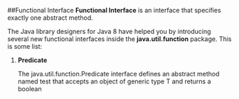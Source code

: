 ##Functional Interface
**Functional Interface** is an interface that specifies exactly one abstract method.

The Java library designers for Java 8 have helped you by introducing several new
functional interfaces inside the **java.util.function** package. This is some list:
1. **Predicate**

   The java.util.function.Predicate<T> interface defines an abstract method named
   test that accepts an object of generic type T and returns a boolean

